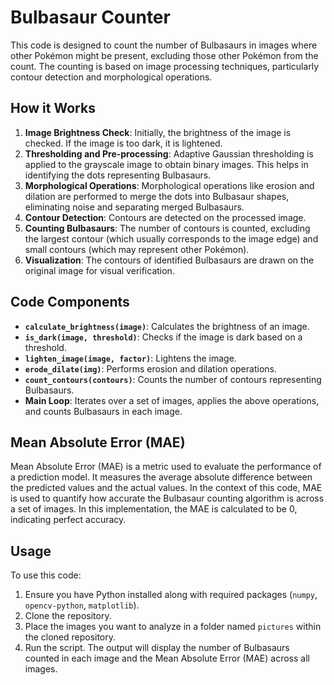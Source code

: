 # Bulbasaur Counter

This code is designed to count the number of Bulbasaurs in images where other Pokémon might be present, excluding those other Pokémon from the count. The counting is based on image processing techniques, particularly contour detection and morphological operations.

## How it Works

1. **Image Brightness Check**: Initially, the brightness of the image is checked. If the image is too dark, it is lightened.
2. **Thresholding and Pre-processing**: Adaptive Gaussian thresholding is applied to the grayscale image to obtain binary images. This helps in identifying the dots representing Bulbasaurs.
3. **Morphological Operations**: Morphological operations like erosion and dilation are performed to merge the dots into Bulbasaur shapes, eliminating noise and separating merged Bulbasaurs.
4. **Contour Detection**: Contours are detected on the processed image.
5. **Counting Bulbasaurs**: The number of contours is counted, excluding the largest contour (which usually corresponds to the image edge) and small contours (which may represent other Pokémon).
6. **Visualization**: The contours of identified Bulbasaurs are drawn on the original image for visual verification.

## Code Components

- **`calculate_brightness(image)`**: Calculates the brightness of an image.
- **`is_dark(image, threshold)`**: Checks if the image is dark based on a threshold.
- **`lighten_image(image, factor)`**: Lightens the image.
- **`erode_dilate(img)`**: Performs erosion and dilation operations.
- **`count_contours(contours)`**: Counts the number of contours representing Bulbasaurs.
- **Main Loop**: Iterates over a set of images, applies the above operations, and counts Bulbasaurs in each image.

## Mean Absolute Error (MAE)

Mean Absolute Error (MAE) is a metric used to evaluate the performance of a prediction model. It measures the average absolute difference between the predicted values and the actual values. In the context of this code, MAE is used to quantify how accurate the Bulbasaur counting algorithm is across a set of images. In this implementation, the MAE is calculated to be 0, indicating perfect accuracy.

## Usage

To use this code:

1. Ensure you have Python installed along with required packages (`numpy`, `opencv-python`, `matplotlib`).
2. Clone the repository.
3. Place the images you want to analyze in a folder named `pictures` within the cloned repository.
4. Run the script. The output will display the number of Bulbasaurs counted in each image and the Mean Absolute Error (MAE) across all images.

